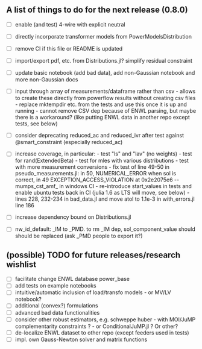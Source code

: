 ## A list of things to do for the next release (0.8.0)

- [ ] enable (and test) 4-wire with explicit neutral

- [ ] directly incorporate transformer models from PowerModelsDistribution

- [ ] remove CI if this file or README is updated

- [ ] import/export pdf, etc. from Distributions.jl? simplify residual constraint

- [ ] update basic notebook (add bad data), add non-Gaussian notebook and more non-Gaussian docs

- [ ] input through array of measurements/dataframe rather than csv
      - allows to create these directly from powerflow results without creating csv files
      - replace mktempdir etc. from the tests and use this once it is up and running
      - cannot remove CSV dep because of ENWL parsing, but maybe there is a workaround? (like putting ENWL data in another repo except tests, see below)

- [ ] consider deprecating reduced_ac and reduced_ivr after test against @smart_constraint (especially reduced_ac)

- [ ] increase coverage, in particular:
      - test "ls" and "lav" (no weights)
      - test for rand(ExtendedBeta)
      - test for mles with various distributions
      - test with more measurement conversions
      - fix test of line 49-50 in pseudo_measurements.jl: in 50, NUMERICAL_ERROR when sol is correct, in 49 EXCEPTION_ACCESS_VIOLATION at 0x2e2075e6 -- mumps_cst_amf_ in windows CI
      - re-introduce start_values in tests and enable ubuntu tests back in CI (julia 1.6 as LTS will move, see below)
      - lines 228, 232-234 in bad_data.jl and move atol to 1.1e-3 in with_errors.jl line 186

- [ ] increase dependency bound on Distributions.jl
      
- [ ] nw_id_default: _IM to _PMD. to rm _IM dep, sol_component_value should should be replaced (ask _PMD people to export it?)

## (possible) TODO for future releases/research wishlist

- [ ] facilitate change ENWL database power_base           
- [ ] add tests on example notebooks                       
- [ ] intuitive/automatic inclusion of load/transfo models 
      - or MV/LV notebook?
- [ ] additional (convex?) formulations                    
- [ ] advanced bad data functionalities                    
- [ ] consider other robust estimators, e.g. schweppe huber
      - with MOI/JuMP complementarity constraints ?
      - or ConditionalJuMP.jl ? Or other?
- [ ] de-localize ENWL dataset to other repo (except feeders used in tests)        
- [ ] impl. own Gauss-Newton solver and matrix functions   
